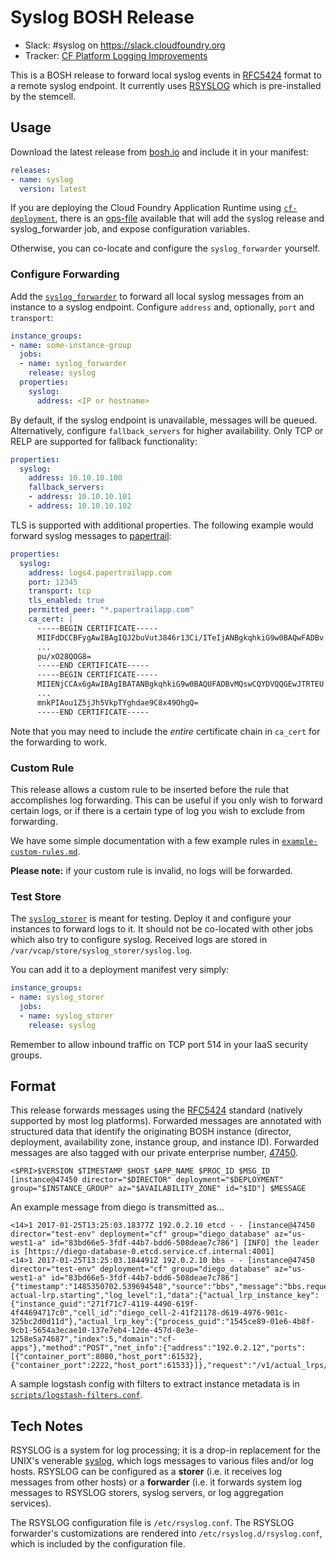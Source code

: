 # Syslog BOSH Release
* Slack: #syslog on <https://slack.cloudfoundry.org>
* Tracker: [CF Platform Logging Improvements][tracker]

This is a BOSH release
to forward local syslog events
in [RFC5424][RFC] format
to a remote syslog endpoint.
It currently uses [RSYSLOG](http://www.rsyslog.com/)
which is pre-installed by the stemcell.

## Usage
Download the latest release
from [bosh.io][syslog-bosh-io]
and include it in your manifest:

```yml
releases:
- name: syslog
  version: latest
```

If you are deploying the Cloud Foundry Application Runtime
using [`cf-deployment`][cf-d],
there is an [ops-file][syslog-addon-ops] available
that will add the syslog release and syslog_forwarder job,
and expose configuration variables.

Otherwise, you can co-locate
and configure
the `syslog_forwarder` yourself.

### Configure Forwarding
Add the [`syslog_forwarder`][forwarder-spec-page]
to forward all local syslog messages
from an instance
to a syslog endpoint.
Configure `address` and,
optionally,
`port` and `transport`:

```yml
instance_groups:
- name: some-instance-group
  jobs:
  - name: syslog_forwarder
    release: syslog
  properties:
    syslog:
      address: <IP or hostname>
```

By default,
if the syslog endpoint is unavailable,
messages will be queued.
Alternatively, configure `fallback_servers`
for higher availability.
Only TCP or RELP are supported
for fallback functionality:

```yml
properties:
  syslog:
    address: 10.10.10.100
    fallback_servers:
    - address: 10.10.10.101
    - address: 10.10.10.102
```

TLS is supported
with additional properties.
The following example
would forward syslog messages
to [papertrail](https://papertrailapp.com/):

```yml
properties:
  syslog:
    address: logs4.papertrailapp.com
    port: 12345
    transport: tcp
    tls_enabled: true
    permitted_peer: "*.papertrailapp.com"
    ca_cert: |
      -----BEGIN CERTIFICATE-----
      MIIFdDCCBFygAwIBAgIQJ2buVutJ846r13Ci/ITeIjANBgkqhkiG9w0BAQwFADBv
      ...
      pu/xO28QOG8=
      -----END CERTIFICATE-----
      -----BEGIN CERTIFICATE-----
      MIIENjCCAx6gAwIBAgIBATANBgkqhkiG9w0BAQUFADBvMQswCQYDVQQGEwJTRTEU
      ...
      mnkPIAou1Z5jJh5VkpTYghdae9C8x49OhgQ=
      -----END CERTIFICATE-----
```

Note that you may need
to include the *entire* certificate chain
in `ca_cert` for the forwarding to work.

### Custom Rule
This release allows a custom rule
to be inserted before the rule
that accomplishes log forwarding.
This can be useful if you only wish
to forward certain logs,
or if there is a certain type of log
you wish to exclude from forwarding.

We have some simple documentation
with a few example rules in
[`example-custom-rules.md`](example-custom-rules.md).

**Please note:** if your custom rule is invalid,
no logs will be forwarded.

### Test Store
The [`syslog_storer`][storer-spec-page] is meant for testing.
Deploy it and configure your instances to forward logs to it.
It should not be co-located
with other jobs which also try to configure syslog.
Received logs are stored in `/var/vcap/store/syslog_storer/syslog.log`.

You can add it to a deployment manifest
very simply:

```yml
instance_groups:
- name: syslog_storer
  jobs:
  - name: syslog_storer
    release: syslog
```

Remember to allow inbound traffic
on TCP port 514
in your IaaS security groups.

## Format
This release forwards messages
using the [RFC5424][RFC] standard
(natively supported by most log platforms).
Forwarded messages are annotated
with structured data
that identify the originating BOSH instance
(director, deployment, availability zone, instance group, and instance ID).
Forwarded messages are also tagged with our
private enterprise number, [47450][p-ent-num].

    <$PRI>$VERSION $TIMESTAMP $HOST $APP_NAME $PROC_ID $MSG_ID [instance@47450 director="$DIRECTOR" deployment="$DEPLOYMENT" group="$INSTANCE_GROUP" az="$AVAILABILITY_ZONE" id="$ID"] $MESSAGE

An example message from diego is transmitted as...

    <14>1 2017-01-25T13:25:03.18377Z 192.0.2.10 etcd - - [instance@47450 director="test-env" deployment="cf" group="diego_database" az="us-west1-a" id="83bd66e5-3fdf-44b7-bdd6-508deae7c786"] [INFO] the leader is [https://diego-database-0.etcd.service.cf.internal:4001]
    <14>1 2017-01-25T13:25:03.184491Z 192.0.2.10 bbs - - [instance@47450 director="test-env" deployment="cf" group="diego_database" az="us-west1-a" id="83bd66e5-3fdf-44b7-bdd6-508deae7c786"] {"timestamp":"1485350702.539694548","source":"bbs","message":"bbs.request.start-actual-lrp.starting","log_level":1,"data":{"actual_lrp_instance_key":{"instance_guid":"271f71c7-4119-4490-619f-4f44694717c0","cell_id":"diego_cell-2-41f21178-d619-4976-901c-325bc2d0d11d"},"actual_lrp_key":{"process_guid":"1545ce89-01e6-4b8f-9cb1-5654a3ecae10-137e7eb4-12de-457d-8e3e-1258e5a74687","index":5,"domain":"cf-apps"},"method":"POST","net_info":{"address":"192.0.2.12","ports":[{"container_port":8080,"host_port":61532},{"container_port":2222,"host_port":61533}]},"request":"/v1/actual_lrps/start","session":"418.1"}}

A sample logstash config with filters
to extract instance metadata is in
[`scripts/logstash-filters.conf`](scripts/logstash-filters.conf).

## Tech Notes
RSYSLOG is a system for log processing;
it is a drop-in replacement for the UNIX's venerable [syslog](https://en.wikipedia.org/wiki/Syslog),
which logs messages to various files and/or log hosts.
RSYSLOG can be configured as a **storer**
(i.e. it receives log messages from other hosts)
or a **forwarder**
(i.e. it forwards system log messages
to RSYSLOG storers, syslog servers, or log aggregation services).

The RSYSLOG configuration file is `/etc/rsyslog.conf`.
The RSYSLOG forwarder's customizations
are rendered into `/etc/rsyslog.d/rsyslog.conf`,
which is included by the configuration file.

[cf-d]: https://github.com/cloudfoundry/cf-deployment
[forwarder-spec-page]: https://bosh.io/jobs/syslog_forwarder?source=github.com/cloudfoundry/syslog-release
[p-ent-num]: https://www.iana.org/assignments/enterprise-numbers/enterprise-numbers
[RFC]: https://tools.ietf.org/html/rfc5424
[storer-spec-page]: https://bosh.io/jobs/syslog_storer?source=github.com/cloudfoundry/syslog-release
[syslog-addon-ops]: https://github.com/cloudfoundry/cf-deployment/tree/master/operations/addons
[syslog-bosh-io]: https://bosh.io/releases/github.com/cloudfoundry/syslog-release
[tracker]: https://www.pivotaltracker.com/n/projects/2126318

